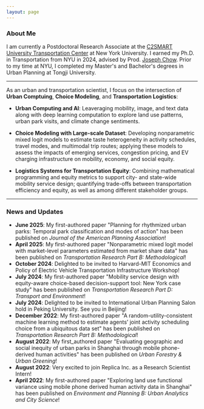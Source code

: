 ```yaml
---
layout: page
---
```


### About Me

I am currently a Postdoctoral Research Associate at the [C2SMART University Transportation Center](https://c2smarter.engineering.nyu.edu/) at New York University. I earned my Ph.D. in Transportation from NYU in 2024, advised by Prod. [Joseph Chow](https://engineering.nyu.edu/faculty/joseph-chow). Prior to my time at NYU, I completed my Master's and Bachelor's degrees in Urban Planning at Tongji University. 

---

As an urban and transportation scientist, I focus on the intersection of **Urban Comptuing**, **Choice Modeling**, and **Transportation Logistics**:

- **Urban Computing and AI**: Leaveraging mobility, image, and text data along with deep learning computation to explore land use patterns, urban park visits, and climate change sentiments.

- **Choice Modeling with Large-scale Dataset**: Developing nonparametric mixed logit models to estimate taste heterogeneity in activity schedules, travel modes, and multimodal trip routes; applying these models to assess the impacts of emerging services, congestion pricing, and EV charging infrastructure on mobility, economy, and social equity.

- **Logistics Systems for Transportation Equity**: Combining mathematical programming and equity metrics to support city- and state-wide mobility service design; quantifying trade-offs between transportation efficiency and equity, as well as among different stakeholder groups. 

---

### News and Updates

- **June 2025**: My first-authored paper "Planning for rhythmized urban parks: Temporal park classification and modes of action" has been published on *Journal of the American Planning Association*!
- **April 2025**: My first-authored paper "Nonparametric mixed logit model with market-level parameters estimated from market share data" has been published on *Transportation Research Part B: Methodological*!
- **October 2024**: Delighted to be invited to Harvard-MIT Economics and Policy of Electric Vehicle Transportation Infrastructure Workshop!
- **July 2024**: My first-authored paper "Mobility service design with equity-aware choice-based decision-support tool: New York case study" has been published on *Transportation Research Part D: Transport and Environment*!
- **July 2024**: Delighted to be invited to International Urban Planning Salon hold in Peking University. See you in Beijing!
- **December 2022**: My first-authored paper "A random-utility-consistent machine learning method to estimate agents’ joint activity scheduling choice from a ubiquitous data set" has been published on *Transportation Research Part B: Methodological*!
- **August 2022**: My first_authored paper "Evaluating geographic and social inequity of urban parks in Shanghai through mobile phone-derived human activities" has been published on *Urban Forestry & Urban Greening*!
- **August 2022**: Very excited to join Replica Inc. as a Research Scientist Intern!
- **April 2022**: My first-authored paper "Exploring land use functional variance using mobile phone derived human activity data in Shanghai" has been published on *Environment and Planning B: Urban Analytics and City Science*!

<br>

